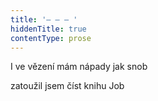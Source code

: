```yaml
---
title: '– – – '
hiddenTitle: true
contentType: prose
---
```


I ve vězení mám nápady jak snob

zatoužil jsem číst knihu Job
